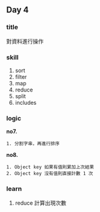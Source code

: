 ## Day 4

### title 
對資料進行操作

### skill
1. sort
2. filter
3. map
4. reduce
5. split
6. includes

### logic 
**no7.**
    
    1. 分割字串，再進行排序
**no8.**

    1. Object key 如果有值則累加上次結果
    2. Object key 沒有值則直接計數 1 次

### learn
1. reduce 計算出現次數